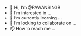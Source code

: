 - 👋 Hi, I’m @PAWANSINGB
- 👀 I’m interested in ...
- 🌱 I’m currently learning ...
- 💞️ I’m looking to collaborate on ...
- 📫 How to reach me ...

<!---
PAWANSINGB/PAWANSINGB is a ✨ special ✨ repository because its `README.md` (this file) appears on your GitHub profile.
You can click the Preview link to take a look at your changes.
--->
